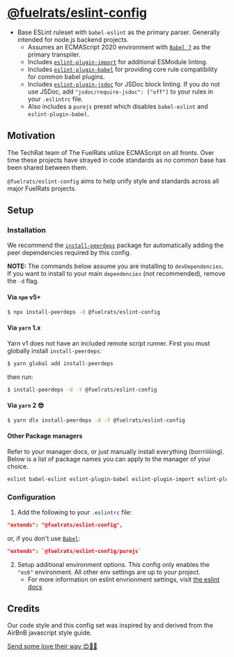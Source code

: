 # [@fuelrats/eslint-config][eslint-config-fuelrats]

* Base ESLint ruleset with `babel-eslint` as the primary parser. Generally intended for node.js backend projects.
    * Assumes an ECMAScript 2020 environment with [`Babel 7`][babel] as the primary transpiler.
    * Includes [`eslint-plugin-import`][eslint-plugin-import] for additional ESModule linting.
    * Includes [`eslint-plugin-babel`][eslint-plugin-babel] for providing core rule compatibility for common babel plugins.
    * Includes [`eslint-plugin-jsdoc`][eslint-plugin-jsdoc] for JSDoc block linting. If you do not use JSDoc, add `"jsdoc/require-jsdoc": ["off"]` to your rules in your `.eslintrc` file.
    * Also includes a `purejs` preset which disables `babel-eslint` and `eslint-plugin-babel`.




## Motivation

The TechRat team of The FuelRats utilize ECMAScript on all fronts. Over time these projects have strayed in code standards as no common base has been shared between them.

`@fuelrats/eslint-config` aims to help unify style and standards across all major FuelRats projects.





## Setup

### Installation

We recommend the [`install-peerdeps`][install-peerdeps] package for automatically adding the peer dependencies required by this config.

**NOTE:** The commands below assume you are installing to `devDependencies`. If you want to install to your main `dependencies` (not recommended), remove the `-d` flag.

#### Via `npm` v5+

```bash
$ npx install-peerdeps -d @fuelrats/eslint-config
```

#### Via `yarn` 1.x

Yarn v1 does not have an included remote script runner. First you must globally install `install-peerdeps`:

```bash
$ yarn global add install-peerdeps
```

then run:

```bash
$ install-peerdeps -d -Y @fuelrats/eslint-config
```


#### Via `yarn` 2 😎

```bash
$ yarn dlx install-peerdeps -d -Y @fuelrats/eslint-config
```


#### Other Package managers

Refer to your manager docs, or just manually install everything (borrriiiiing). Below is a list of package names you can apply to the manager of your choice.

```bash
eslint babel-eslint eslint-plugin-babel eslint-plugin-import eslint-plugin-jsdoc @fuelrats/eslint-config
```


### Configuration

1. Add the following to your `.eslintrc` file:

```json
"extends": "@fuelrats/eslint-config",
```

or, if you don't use [`Babel`][babel]:

```json
"extends": `@fuelrats/eslint-config/purejs`
```

2. Setup additional environment options. This config only enables the `"es6"` environment. All other env settings are up to your project.
    * For more information on eslint envrionment settings, visit [the eslint docs][eslint-env]





## Credits
Our code style and this config set was inspired by and derived from the AirBnB javascript style guide.

[Send some love their way 😍🎉🎊][airbnb]





[airbnb]: https://github.com/airbnb/javascript
[babel]: https://babeljs.io/
[eslint-env]: https://eslint.org/docs/user-guide/configuring#specifying-environments
[eslint-config-fuelrats]: https://www.npmjs.com/package/@fuelrats/eslint-config
[eslint-plugin-babel]: https://www.npmjs.com/package/eslint-plugin-babel
[eslint-plugin-import]: https://www.npmjs.com/package/eslint-plugin-import
[eslint-plugin-jsdoc]: https://www.npmjs.com/package/eslint-plugin-jsdoc
[install-peerdeps]: https://www.npmjs.com/package/install-peerdeps
